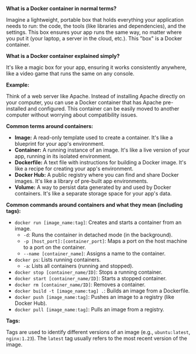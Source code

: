 **What is a Docker container in normal terms?**

Imagine a lightweight, portable box that holds everything your application needs to run: the code, the tools (like libraries and dependencies), and the settings. This box ensures your app runs the same way, no matter where you put it (your laptop, a server in the cloud, etc.). This "box" is a Docker container.

**What is a Docker container explained simply?**

It's like a magic box for your app, ensuring it works consistently anywhere, like a video game that runs the same on any console.

**Example:**

Think of a web server like Apache.  Instead of installing Apache directly on your computer, you can use a Docker container that has Apache pre-installed and configured. This container can be easily moved to another computer without worrying about compatibility issues.

**Common terms around containers:**

* **Image:** A read-only template used to create a container. It's like a blueprint for your app's environment.
* **Container:** A running instance of an image. It's like a live version of your app, running in its isolated environment.
* **Dockerfile:** A text file with instructions for building a Docker image. It's like a recipe for creating your app's environment.
* **Docker Hub:** A public registry where you can find and share Docker images. It's like a library of pre-built app environments.
* **Volume:** A way to persist data generated by and used by Docker containers. It's like a separate storage space for your app's data.

**Common commands around containers and what they mean (including tags):**

* `docker run [image_name:tag]`: Creates and starts a container from an image.
    * `-d`: Runs the container in detached mode (in the background).
    * `-p [host_port]:[container_port]`: Maps a port on the host machine to a port on the container.
    * `--name [container_name]`: Assigns a name to the container.
* `docker ps`: Lists running containers.
    * `-a`: Lists all containers (running and stopped).
* `docker stop [container_name/ID]`: Stops a running container.
* `docker start [container_name/ID]`: Starts a stopped container.
* `docker rm [container_name/ID]`: Removes a container.
* `docker build -t [image_name:tag] .`: Builds an image from a Dockerfile.
* `docker push [image_name:tag]`: Pushes an image to a registry (like Docker Hub).
* `docker pull [image_name:tag]`: Pulls an image from a registry.

**Tags:**

Tags are used to identify different versions of an image (e.g., `ubuntu:latest`, `nginx:1.23`).  The `latest` tag usually refers to the most recent version of the image.
